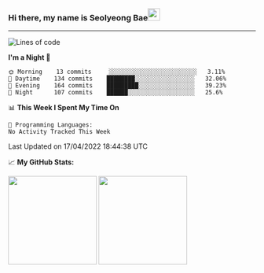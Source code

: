 ### Hi there, my name is Seolyeong Bae<img src="https://user-images.githubusercontent.com/80435616/151690320-5f13ba50-5d87-43d4-b254-939addcd0bdb.gif" width="25px">

---


<!--START_SECTION:waka-->
![Lines of code](https://img.shields.io/badge/From%20Hello%20World%20I%27ve%20Written-66%20Thousand%20lines%20of%20code-blue)

**I'm a Night 🦉** 

```text
🌞 Morning    13 commits     ░░░░░░░░░░░░░░░░░░░░░░░░░   3.11% 
🌆 Daytime    134 commits    ████████░░░░░░░░░░░░░░░░░   32.06% 
🌃 Evening    164 commits    █████████░░░░░░░░░░░░░░░░   39.23% 
🌙 Night      107 commits    ██████░░░░░░░░░░░░░░░░░░░   25.6%

```


📊 **This Week I Spent My Time On** 

```text
💬 Programming Languages: 
No Activity Tracked This Week

```


 Last Updated on 17/04/2022 18:44:38 UTC
<!--END_SECTION:waka-->


📈 **My GitHub Stats:**

<p>
  <img height="180em" src="https://github-readme-stats.vercel.app/api?username=pell13&show_icons=true&hide_border=true&&count_private=true&include_all_commits=true" />
  <img height="180em" src="https://github-readme-stats.vercel.app/api/top-langs/?username=pell13&exclude_repo=KNN-Image-Classification&show_icons=true&hide_border=true&layout=compact&langs_count=8"/>
</p>
